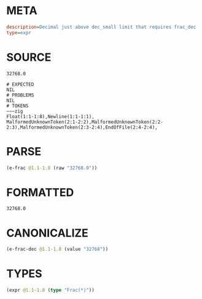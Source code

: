 # META
~~~ini
description=Decimal just above dec_small limit that requires frac_dec
type=expr
~~~
# SOURCE
~~~roc
32768.0
~~~
~~~
# EXPECTED
NIL
# PROBLEMS
NIL
# TOKENS
~~~zig
Float(1:1-1:8),Newline(1:1-1:1),
MalformedUnknownToken(2:1-2:2),MalformedUnknownToken(2:2-2:3),MalformedUnknownToken(2:3-2:4),EndOfFile(2:4-2:4),
~~~
# PARSE
~~~clojure
(e-frac @1.1-1.8 (raw "32768.0"))
~~~
# FORMATTED
~~~roc
32768.0
~~~
# CANONICALIZE
~~~clojure
(e-frac-dec @1.1-1.8 (value "32768"))
~~~
# TYPES
~~~clojure
(expr @1.1-1.8 (type "Frac(*)"))
~~~
